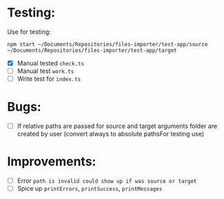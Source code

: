 # Testing:
Use for testing:

```
npm start ~/Documents/Repositories/files-importer/test-app/source ~/Documents/Repositories/files-importer/test-app/target
```
- [x] Manual tested `check.ts`
- [ ] Manual test `work.ts`
- [ ] Write test for `index.ts`

# Bugs:
- [ ] If relative paths are passed for source and target arguments folder are created by user (convert always to absolute pathsFor testing use)

# Improvements:
- [ ] Error `path is invalid could show up if was source or target`
- [ ] Spice up  `printErrors`, `printSuccess`, `printMessages`
